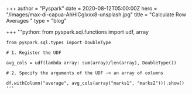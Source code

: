 +++
author = "Pyspark"
date = 2020-08-12T05:00:00Z
hero = "/images/max-di-capua-AhHICglxxx8-unsplash.jpg"
title = "Calculate Row Averages "
type = "blog"

+++
    '''python:
    from pyspark.sql.functions import udf, array
    
    from pyspark.sql.types import DoubleType
    
    # 1. Register the UDF
    
    avg_cols = udf(lambda array: sum(array)/len(array), DoubleType())
    
    # 2. Specify the arguments of the UDF -> an array of columns
    
    df.withColumn("average", avg_cols(array("marks1", "marks2"))).show()
    '''